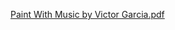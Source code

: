  [Paint With Music by Victor Garcia.pdf](https://github.com/El-Beetor/Painting-with-Sounds/files/9823758/Paint.With.Music.by.Victor.Garcia.pdf)
